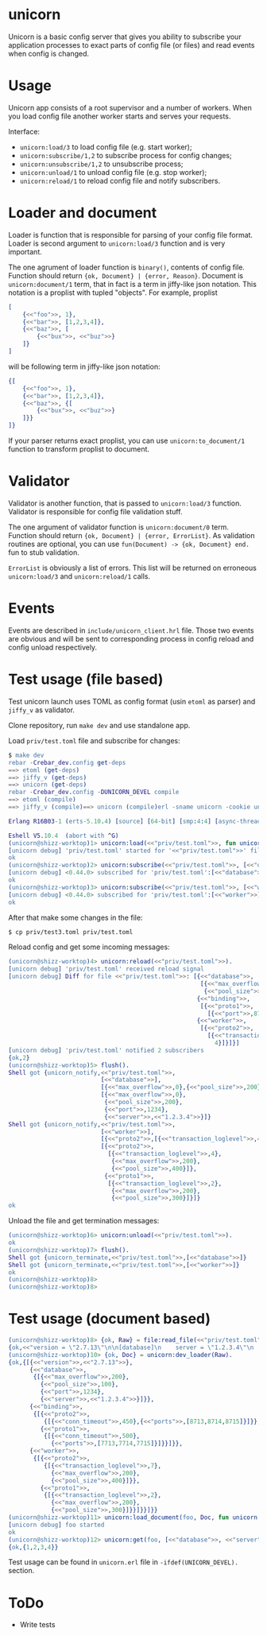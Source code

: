 unicorn
=======

Unicorn is a basic config server that gives you ability to subscribe your application processes to exact parts of config file (or files) and read events when config is changed.

Usage
=====

Unicorn app consists of a root supervisor and a number of workers. When you load config file another worker starts and serves your requests.

Interface:

 - `unicorn:load/3` to load config file (e.g. start worker);
 - `unicorn:subscribe/1,2` to subscribe process for config changes;
 - `unicorn:unsubscribe/1,2` to unsubscribe process;
 - `unicorn:unload/1` to unload config file (e.g. stop worker);
 - `unicorn:reload/1` to reload config file and notify subscribers.

Loader and document
===================

Loader is function that is responsible for parsing of your config file format. Loader is second argument to `unicorn:load/3` function and is very important.

The one agrument of loader function is `binary()`, contents of config file. Function should return `{ok, Document} | {error, Reason}`. Document is `unicorn:document/1` term, that in fact is a term in jiffy-like json notation. This notation is a proplist with tupled "objects". For example, proplist

```erlang
[
    {<<"foo">>, 1},
    {<<"bar">>, [1,2,3,4]},
    {<<"baz">>, [
        {<<"bux">>, <<"buz">>}
    ]}
]
```

will be following term in jiffy-like json notation:

```erlang
{[
    {<<"foo">>, 1},
    {<<"bar">>, [1,2,3,4]},
    {<<"baz">>, {[
        {<<"bux">>, <<"buz">>}
    ]}}
]}
```

If your parser returns exact proplist, you can use `unicorn:to_document/1` function to transform proplist to document.

Validator
=========

Validator is another function, that is passed to `unicorn:load/3` function. Validator is responsible for config file validation stuff.

The one argument of validator function is `unicorn:document/0` term. Function should return `{ok, Document} | {error, ErrorList}`. As validation routines are optional, you can use `fun(Document) -> {ok, Document} end.` fun to stub validation.

`ErrorList` is obviously a list of errors. This list will be returned on erroneous `unicorn:load/3` and `unicorn:reload/1` calls.

Events
======

Events are described in `include/unicorn_client.hrl` file. Those two events are obvious and will be sent to corresponding process in config reload and config unload respectively.

Test usage (file based)
=======================

Test unicorn launch uses TOML as config format (usin `etoml` as parser) and `jiffy_v` as validator.

Clone repository, run `make dev` and use standalone app.

Load `priv/test.toml` file and subscribe for changes:

```erlang
$ make dev
rebar -Crebar_dev.config get-deps
==> etoml (get-deps)
==> jiffy_v (get-deps)
==> unicorn (get-deps)
rebar -Crebar_dev.config -DUNICORN_DEVEL compile
==> etoml (compile)
==> jiffy_v (compile)==> unicorn (compile)erl -sname unicorn -cookie unicorn -pa ebin -pa deps/etoml/ebin -pa deps/jiffy_v/ebin -s unicorn dev_start

Erlang R16B03-1 (erts-5.10.4) [source] [64-bit] [smp:4:4] [async-threads:10] [hipe] [kernel-poll:false]

Eshell V5.10.4  (abort with ^G)
(unicorn@shizz-worktop)1> unicorn:load(<<"priv/test.toml">>, fun unicorn:dev_loader/1, fun unicorn:dev_validator/1).
[unicorn debug] 'priv/test.toml' started for '<<"priv/test.toml">>' file
ok
(unicorn@shizz-worktop)2> unicorn:subscribe(<<"priv/test.toml">>, [<<"database">>]).
[unicorn debug] <0.44.0> subscribed for 'priv/test.toml':[<<"database">>]
ok
(unicorn@shizz-worktop)3> unicorn:subscribe(<<"priv/test.toml">>, [<<"worker">>]).
[unicorn debug] <0.44.0> subscribed for 'priv/test.toml':[<<"worker">>]
ok
```

After that make some changes in the file:

```sh
$ cp priv/test3.toml priv/test.toml
```

Reload config and get some incoming messages:

```erlang
(unicorn@shizz-worktop)4> unicorn:reload(<<"priv/test.toml">>).
[unicorn debug] 'priv/test.toml' received reload signal
[unicorn debug] Diff for file <<"priv/test.toml">>: [{<<"database">>,
                                                      [{<<"max_overflow">>,0},
                                                       {<<"pool_size">>,200}]},
                                                     {<<"binding">>,
                                                      [{<<"proto1">>,
                                                        [{<<"port">>,8713}]}]},
                                                     {<<"worker">>,
                                                      [{<<"proto2">>,
                                                        [{<<"transaction_loglevel">>,
                                                          4}]}]}]
[unicorn debug] 'priv/test.toml' notified 2 subscribers
{ok,2}
(unicorn@shizz-worktop)5> flush().
Shell got {unicorn_notify,<<"priv/test.toml">>,
                          [<<"database">>],
                          [{<<"max_overflow">>,0},{<<"pool_size">>,200}],
                          [{<<"max_overflow">>,0},
                           {<<"pool_size">>,200},
                           {<<"port">>,1234},
                           {<<"server">>,<<"1.2.3.4">>}]}
Shell got {unicorn_notify,<<"priv/test.toml">>,
                          [<<"worker">>],
                          [{<<"proto2">>,[{<<"transaction_loglevel">>,4}]}],
                          [{<<"proto2">>,
                            [{<<"transaction_loglevel">>,4},
                             {<<"max_overflow">>,200},
                             {<<"pool_size">>,400}]},
                           {<<"proto1">>,
                            [{<<"transaction_loglevel">>,2},
                             {<<"max_overflow">>,200},
                             {<<"pool_size">>,300}]}]}
ok
```

Unload the file and get termination messages:

```erlang
(unicorn@shizz-worktop)6> unicorn:unload(<<"priv/test.toml">>).
ok
(unicorn@shizz-worktop)7> flush().
Shell got {unicorn_terminate,<<"priv/test.toml">>,[<<"database">>]}
Shell got {unicorn_terminate,<<"priv/test.toml">>,[<<"worker">>]}
ok
(unicorn@shizz-worktop)8>
(unicorn@shizz-worktop)8>
```

Test usage (document based)
===========================

```erlang
(unicorn@shizz-worktop)8> {ok, Raw} = file:read_file(<<"priv/test.toml">>).
{ok,<<"version = \"2.7.13\"\n\n[database]\n    server = \"1.2.3.4\"\n    port = 1234\n    pool_size = 100\n    max_overflow ="...>>}
(unicorn@shizz-worktop)10> {ok, Doc} = unicorn:dev_loader(Raw).
{ok,{[{<<"version">>,<<"2.7.13">>},
      {<<"database">>,
       {[{<<"max_overflow">>,200},
         {<<"pool_size">>,100},
         {<<"port">>,1234},
         {<<"server">>,<<"1.2.3.4">>}]}},
      {<<"binding">>,
       {[{<<"proto2">>,
          {[{<<"conn_timeout">>,450},{<<"ports">>,[8713,8714,8715]}]}},
         {<<"proto1">>,
          {[{<<"conn_timeout">>,500},
            {<<"ports">>,[7713,7714,7715]}]}}]}},
      {<<"worker">>,
       {[{<<"proto2">>,
          {[{<<"transaction_loglevel">>,7},
            {<<"max_overflow">>,200},
            {<<"pool_size">>,400}]}},
         {<<"proto1">>,
          {[{<<"transaction_loglevel">>,2},
            {<<"max_overflow">>,200},
            {<<"pool_size">>,300}]}}]}}]}}
(unicorn@shizz-worktop)11> unicorn:load_document(foo, Doc, fun unicorn:dev_validator/1).
[unicorn debug] foo started
ok
(unicorn@shizz-worktop)12> unicorn:get(foo, [<<"database">>, <<"server">>]).
{ok,{1,2,3,4}}
```

Test usage can be found in `unicorn.erl` file in `-ifdef(UNICORN_DEVEL).` section.

ToDo
====

 - Write tests